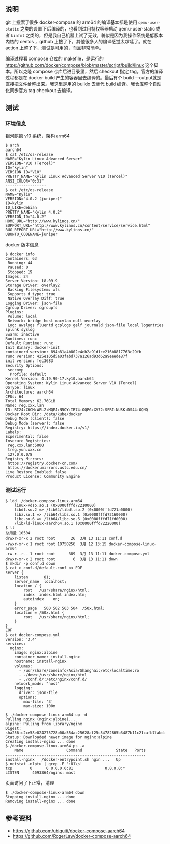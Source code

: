 ## 说明

git 上搜索了很多 docker-compose 的 arm64 的编译基本都是使用 `qemu-user-static` 之类的设置下后编译的，也看到过用特权容器启动 qemu-user-static 或者 `binfmt` 之类的，但是我自己机器上试了无效，貌似是因为我操作系统是低版本内核的 centos ，github 上搜了下，其他很多人的编译感觉太啰嗦了。就在 action 上整了下，测试是可用的，而且非常简单。


编译过程看 compose 仓库的 makefile，是运行的 https://github.com/docker/compose/blob/master/script/build/linux 这个脚本。所以克隆 compose 仓库后进目录里，然后 checkout 指定 tag。官方的编译过程都是在 docker build 产生的容器里去编译的。最后有个 build --output就是直接把文件给整出来。我这里是用的 buildx 去替代 build 编译。我仓库整个自动化同步官方 tag checkout 去编译。

## 测试 

### 环境信息

银河麒麟 v10 系统，架构 arm64

```
$ arch
aarch64
$ cat /etc/os-release 
NAME="Kylin Linux Advanced Server"
VERSION="V10 (Tercel)"
ID="kylin"
VERSION_ID="V10"
PRETTY_NAME="Kylin Linux Advanced Server V10 (Tercel)"
ANSI_COLOR="0;31"
------------------
$ cat /etc/os-release 
NAME="Kylin"
VERSION="4.0.2 (juniper)"
ID=kylin
ID_LIKE=debian
PRETTY_NAME="Kylin 4.0.2"
VERSION_ID="4.0.2"
HOME_URL="http://www.kylinos.cn/"
SUPPORT_URL="http://www.kylinos.cn/content/service/service.html"
BUG_REPORT_URL="http://www.kylinos.cn/"
UBUNTU_CODENAME=juniper
```

docker 版本信息

```
$ docker info
Containers: 63
 Running: 44
 Paused: 0
 Stopped: 19
Images: 24
Server Version: 18.09.9
Storage Driver: overlay2
 Backing Filesystem: xfs
 Supports d_type: true
 Native Overlay Diff: true
Logging Driver: json-file
Cgroup Driver: cgroupfs
Plugins:
 Volume: local
 Network: bridge host macvlan null overlay
 Log: awslogs fluentd gcplogs gelf journald json-file local logentries splunk syslog
Swarm: inactive
Runtimes: runc
Default Runtime: runc
Init Binary: docker-init
containerd version: 894b81a4b802e4eb2a91d1ce216b8817763c29fb
runc version: 425e105d5a03fabd737a126ad93d62a9eeede87f
init version: fec3683
Security Options:
 seccomp
  Profile: default
Kernel Version: 4.19.90-17.ky10.aarch64
Operating System: Kylin Linux Advanced Server V10 (Tercel)
OSType: linux
Architecture: aarch64
CPUs: 64
Total Memory: 62.76GiB
Name: reg.xxx.lan
ID: RI24:C6CM:WELZ:MQEJ:N5OY:IR74:OQPG:XV72:SFRI:NUSK:DS44:OQNQ
Docker Root Dir: /data/kube/docker
Debug Mode (client): false
Debug Mode (server): false
Registry: https://index.docker.io/v1/
Labels:
Experimental: false
Insecure Registries:
 reg.xxx.lan:5000
 treg.yun.xxx.cn
 127.0.0.0/8
Registry Mirrors:
 https://registry.docker-cn.com/
 https://docker.mirrors.ustc.edu.cn/
Live Restore Enabled: false
Product License: Community Engine
```

### 测试运行

```
$ ldd ./docker-compose-linux-arm64 
	linux-vdso.so.1 (0x0000fffd72210000)
	libdl.so.2 => /lib64/libdl.so.2 (0x0000fffd721a0000)
	libz.so.1 => /lib64/libz.so.1 (0x0000fffd72160000)
	libc.so.6 => /lib64/libc.so.6 (0x0000fffd71fd0000)
	/lib/ld-linux-aarch64.so.1 (0x0000fffd72220000)
$ ll
总用量 10504
drwxr-xr-x 2 root root       26  3月 13 11:11 conf.d
-rwxr-xr-x 1 root root 10750256  3月 12 13:15 docker-compose-linux-arm64
-rw-r--r-- 1 root root      389  3月 13 11:11 docker-compose.yml
drwxr-xr-x 2 root root        6  3月 13 11:11 down
$ mkdir -p conf.d down
$ cat > conf.d/default.conf << EOF
server {
    listen       81;
    server_name  localhost;
    location / {
        root   /usr/share/nginx/html;
        index  index.html index.htm;
        autoindex    on;
    }
    error_page   500 502 503 504  /50x.html;
    location = /50x.html {
        root   /usr/share/nginx/html;
    }
}
EOF
$ cat docker-compose.yml 
version: '3.4'
services:
  nginx:
    image: nginx:alpine
    container_name: install-nginx
    hostname: install-nginx
    volumes:
      - /usr/share/zoneinfo/Asia/Shanghai:/etc/localtime:ro
      - ./down:/usr/share/nginx/html
      - ./conf.d/:/etc/nginx/conf.d/
    network_mode: "host"
    logging:
      driver: json-file
      options:
        max-file: '3'
        max-size: 100m

$ ./docker-compose-linux-arm64 up -d
Pulling nginx (nginx:alpine)...
alpine: Pulling from library/nginx
Digest: sha256:c2ce58e024275728b00a554ac25628af25c54782865b3487b11c21cafb7fabda
Status: Downloaded newer image for nginx:alpine
Creating install-nginx ... done
$./docker-compose-linux-arm64 ps -a
    Name                   Command               State   Ports
--------------------------------------------------------------
install-nginx   /docker-entrypoint.sh ngin ...   Up           
$ netstat -nlptu | grep -E ':81\s'
tcp        0      0 0.0.0.0:81              0.0.0.0:*               LISTEN      4093364/nginx: mast 
```

页面访问了下正常，清理

```
$ ./docker-compose-linux-arm64 down
Stopping install-nginx ... done
Removing install-nginx ... done
```


## 参考资料

- https://github.com/ubiquiti/docker-compose-aarch64
- https://github.com/RogerLaw/docker-compose-aarch64
